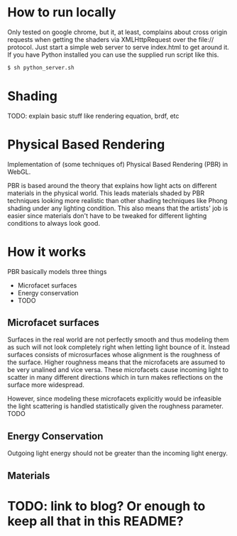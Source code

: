 # How to run locally
Only tested on google chrome, but it, at least, complains about cross origin requests when getting the shaders via XMLHttpRequest over the file:// protocol. Just start a simple web server to serve index.html to get around it. If you have Python installed you can use the supplied run script like this.
```bash
$ sh python_server.sh
```

# Shading
TODO: explain basic stuff like rendering equation, brdf, etc

# Physical Based Rendering
Implementation of (some techniques of) Physical Based Rendering (PBR) in WebGL.

PBR is based around the theory that explains how light acts on different materials in the physical world. This leads materials shaded by PBR techniques looking more realistic than other shading techniques like Phong shading under any lighting condition. This also means that the artists' job is easier since materials don't have to be tweaked for different lighting conditions to always look good.

# How it works
PBR basically models three things
* Microfacet surfaces
* Energy conservation
* TODO

## Microfacet surfaces
Surfaces in the real world are not perfectly smooth and thus modeling them as such will not look completely right when letting light bounce of it. Instead surfaces consists of microsurfaces whose alignment is the roughness of the surface. Higher roughness means that the microfacets are assumed to be very unalined and vice versa. These microfacets cause incoming light to scatter in many different directions which in turn makes reflections on the surface more widespread.

However, since modeling these microfacets explicitly would be infeasible the light scattering is handled statistically given the roughness parameter. TODO

## Energy Conservation
Outgoing light energy should not be greater than the incoming light energy.

## Materials

# TODO: link to blog? Or enough to keep all that in this README?
